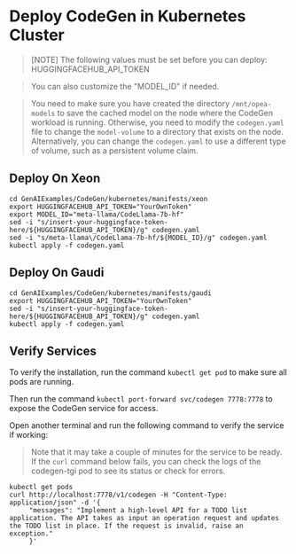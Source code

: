 # Deploy CodeGen in Kubernetes Cluster

> [NOTE]
> The following values must be set before you can deploy:
> HUGGINGFACEHUB_API_TOKEN

> You can also customize the "MODEL_ID" if needed.

> You need to make sure you have created the directory `/mnt/opea-models` to save the cached model on the node where the CodeGen workload is running. Otherwise, you need to modify the `codegen.yaml` file to change the `model-volume` to a directory that exists on the node.
> Alternatively, you can change the `codegen.yaml` to use a different type of volume, such as a persistent volume claim.

## Deploy On Xeon

```
cd GenAIExamples/CodeGen/kubernetes/manifests/xeon
export HUGGINGFACEHUB_API_TOKEN="YourOwnToken"
export MODEL_ID="meta-llama/CodeLlama-7b-hf"
sed -i "s/insert-your-huggingface-token-here/${HUGGINGFACEHUB_API_TOKEN}/g" codegen.yaml
sed -i "s/meta-llama\/CodeLlama-7b-hf/${MODEL_ID}/g" codegen.yaml
kubectl apply -f codegen.yaml
```

## Deploy On Gaudi

```
cd GenAIExamples/CodeGen/kubernetes/manifests/gaudi
export HUGGINGFACEHUB_API_TOKEN="YourOwnToken"
sed -i "s/insert-your-huggingface-token-here/${HUGGINGFACEHUB_API_TOKEN}/g" codegen.yaml
kubectl apply -f codegen.yaml
```

## Verify Services

To verify the installation, run the command `kubectl get pod` to make sure all pods are running.

Then run the command `kubectl port-forward svc/codegen 7778:7778` to expose the CodeGen service for access.

Open another terminal and run the following command to verify the service if working:

> Note that it may take a couple of minutes for the service to be ready. If the `curl` command below fails, you
> can check the logs of the codegen-tgi pod to see its status or check for errors.

```
kubectl get pods
curl http://localhost:7778/v1/codegen -H "Content-Type: application/json" -d '{
     "messages": "Implement a high-level API for a TODO list application. The API takes as input an operation request and updates the TODO list in place. If the request is invalid, raise an exception."
     }'
```
